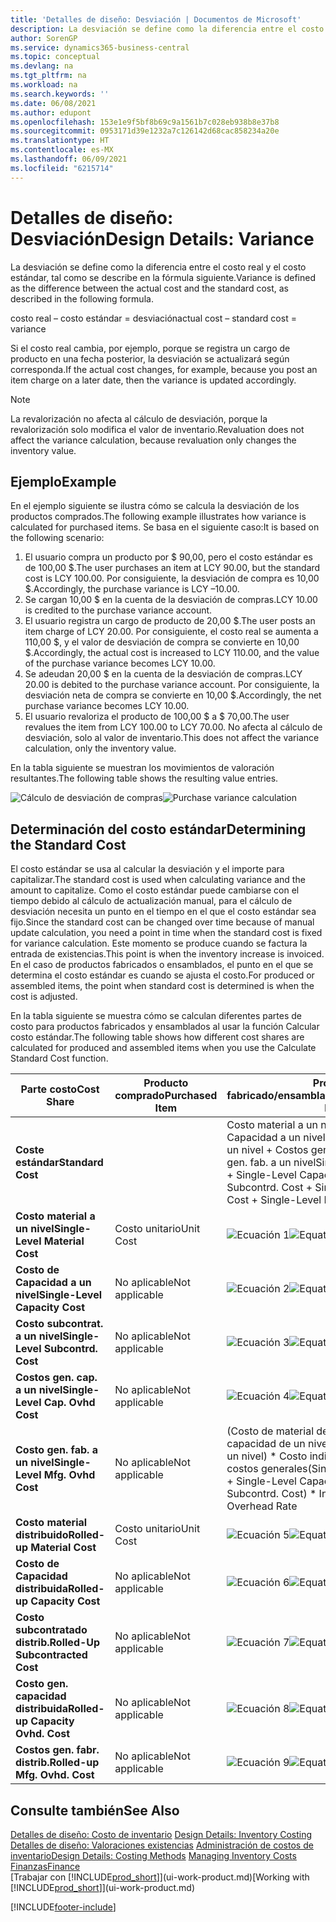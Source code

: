 ```yaml
---
title: 'Detalles de diseño: Desviación | Documentos de Microsoft'
description: La desviación se define como la diferencia entre el costo real y el costo estándar, tal como se describe en la fórmula siguiente.
author: SorenGP
ms.service: dynamics365-business-central
ms.topic: conceptual
ms.devlang: na
ms.tgt_pltfrm: na
ms.workload: na
ms.search.keywords: ''
ms.date: 06/08/2021
ms.author: edupont
ms.openlocfilehash: 153e1e9f5bf8b69c9a1561b7c028eb938b8e37b8
ms.sourcegitcommit: 0953171d39e1232a7c126142d68cac858234a20e
ms.translationtype: HT
ms.contentlocale: es-MX
ms.lasthandoff: 06/09/2021
ms.locfileid: "6215714"
---
```

# <a name="design-details-variance"></a><span data-ttu-id="2049e-103">Detalles de diseño: Desviación</span><span class="sxs-lookup"><span data-stu-id="2049e-103">Design Details: Variance</span></span>
<span data-ttu-id="2049e-104">La desviación se define como la diferencia entre el costo real y el costo estándar, tal como se describe en la fórmula siguiente.</span><span class="sxs-lookup"><span data-stu-id="2049e-104">Variance is defined as the difference between the actual cost and the standard cost, as described in the following formula.</span></span>  

 <span data-ttu-id="2049e-105">costo real – costo estándar = desviación</span><span class="sxs-lookup"><span data-stu-id="2049e-105">actual cost – standard cost = variance</span></span>  

 <span data-ttu-id="2049e-106">Si el costo real cambia, por ejemplo, porque se registra un cargo de producto en una fecha posterior, la desviación se actualizará según corresponda.</span><span class="sxs-lookup"><span data-stu-id="2049e-106">If the actual cost changes, for example, because you post an item charge on a later date, then the variance is updated accordingly.</span></span>  

> [!NOTE]  
>  <span data-ttu-id="2049e-107">La revalorización no afecta al cálculo de desviación, porque la revalorización solo modifica el valor de inventario.</span><span class="sxs-lookup"><span data-stu-id="2049e-107">Revaluation does not affect the variance calculation, because revaluation only changes the inventory value.</span></span>  

## <a name="example"></a><span data-ttu-id="2049e-108">Ejemplo</span><span class="sxs-lookup"><span data-stu-id="2049e-108">Example</span></span>  
 <span data-ttu-id="2049e-109">En el ejemplo siguiente se ilustra cómo se calcula la desviación de los productos comprados.</span><span class="sxs-lookup"><span data-stu-id="2049e-109">The following example illustrates how variance is calculated for purchased items.</span></span> <span data-ttu-id="2049e-110">Se basa en el siguiente caso:</span><span class="sxs-lookup"><span data-stu-id="2049e-110">It is based on the following scenario:</span></span>  

1.  <span data-ttu-id="2049e-111">El usuario compra un producto por $ 90,00, pero el costo estándar es de 100,00 $.</span><span class="sxs-lookup"><span data-stu-id="2049e-111">The user purchases an item at LCY 90.00, but the standard cost is LCY 100.00.</span></span> <span data-ttu-id="2049e-112">Por consiguiente, la desviación de compra es 10,00 $.</span><span class="sxs-lookup"><span data-stu-id="2049e-112">Accordingly, the purchase variance is LCY –10.00.</span></span>  
2.  <span data-ttu-id="2049e-113">Se cargan 10,00 $ en la cuenta de la desviación de compras.</span><span class="sxs-lookup"><span data-stu-id="2049e-113">LCY 10.00 is credited to the purchase variance account.</span></span>  
3.  <span data-ttu-id="2049e-114">El usuario registra un cargo de producto de 20,00 $.</span><span class="sxs-lookup"><span data-stu-id="2049e-114">The user posts an item charge of LCY 20.00.</span></span> <span data-ttu-id="2049e-115">Por consiguiente, el costo real se aumenta a 110,00 $, y el valor de desviación de compra se convierte en 10,00 $.</span><span class="sxs-lookup"><span data-stu-id="2049e-115">Accordingly, the actual cost is increased to LCY 110.00, and the value of the purchase variance becomes LCY 10.00.</span></span>  
4.  <span data-ttu-id="2049e-116">Se adeudan 20,00 $ en la cuenta de la desviación de compras.</span><span class="sxs-lookup"><span data-stu-id="2049e-116">LCY 20.00 is debited to the purchase variance account.</span></span> <span data-ttu-id="2049e-117">Por consiguiente, la desviación neta de compra se convierte en 10,00 $.</span><span class="sxs-lookup"><span data-stu-id="2049e-117">Accordingly, the net purchase variance becomes LCY 10.00.</span></span>  
5.  <span data-ttu-id="2049e-118">El usuario revaloriza el producto de 100,00 $ a $ 70,00.</span><span class="sxs-lookup"><span data-stu-id="2049e-118">The user revalues the item from LCY 100.00 to LCY 70.00.</span></span> <span data-ttu-id="2049e-119">No afecta al cálculo de desviación, solo al valor de inventario.</span><span class="sxs-lookup"><span data-stu-id="2049e-119">This does not affect the variance calculation, only the inventory value.</span></span>  

 <span data-ttu-id="2049e-120">En la tabla siguiente se muestran los movimientos de valoración resultantes.</span><span class="sxs-lookup"><span data-stu-id="2049e-120">The following table shows the resulting value entries.</span></span>  

 <span data-ttu-id="2049e-121">![Cálculo de desviación de compras](media/design_details_inventory_costing_11_purchase_variance.png "Cálculo de desviación de compras")</span><span class="sxs-lookup"><span data-stu-id="2049e-121">![Purchase variance calculation](media/design_details_inventory_costing_11_purchase_variance.png "Purchase variance calculation")</span></span>  

## <a name="determining-the-standard-cost"></a><span data-ttu-id="2049e-122">Determinación del costo estándar</span><span class="sxs-lookup"><span data-stu-id="2049e-122">Determining the Standard Cost</span></span>  
 <span data-ttu-id="2049e-123">El costo estándar se usa al calcular la desviación y el importe para capitalizar.</span><span class="sxs-lookup"><span data-stu-id="2049e-123">The standard cost is used when calculating variance and the amount to capitalize.</span></span> <span data-ttu-id="2049e-124">Como el costo estándar puede cambiarse con el tiempo debido al cálculo de actualización manual, para el cálculo de desviación necesita un punto en el tiempo en el que el costo estándar sea fijo.</span><span class="sxs-lookup"><span data-stu-id="2049e-124">Since the standard cost can be changed over time because of manual update calculation, you need a point in time when the standard cost is fixed for variance calculation.</span></span> <span data-ttu-id="2049e-125">Este momento se produce cuando se factura la entrada de existencias.</span><span class="sxs-lookup"><span data-stu-id="2049e-125">This point is when the inventory increase is invoiced.</span></span> <span data-ttu-id="2049e-126">En el caso de productos fabricados o ensamblados, el punto en el que se determina el costo estándar es cuando se ajusta el costo.</span><span class="sxs-lookup"><span data-stu-id="2049e-126">For produced or assembled items, the point when standard cost is determined is when the cost is adjusted.</span></span>  

 <span data-ttu-id="2049e-127">En la tabla siguiente se muestra cómo se calculan diferentes partes de costo para productos fabricados y ensamblados al usar la función Calcular costo estándar.</span><span class="sxs-lookup"><span data-stu-id="2049e-127">The following table shows how different cost shares are calculated for produced and assembled items when you use the Calculate Standard Cost function.</span></span>  

|<span data-ttu-id="2049e-128">Parte costo</span><span class="sxs-lookup"><span data-stu-id="2049e-128">Cost Share</span></span>|<span data-ttu-id="2049e-129">Producto comprado</span><span class="sxs-lookup"><span data-stu-id="2049e-129">Purchased Item</span></span>|<span data-ttu-id="2049e-130">Producto fabricado/ensamblado</span><span class="sxs-lookup"><span data-stu-id="2049e-130">Produced/Assembled Item</span></span>|  
|----------------|--------------------|------------------------------|  
|<span data-ttu-id="2049e-131">**Coste estándar**</span><span class="sxs-lookup"><span data-stu-id="2049e-131">**Standard Cost**</span></span>||<span data-ttu-id="2049e-132">Costo material a un nivel + Costo de Capacidad a un nivel + Costo subcontrat. a un nivel + Costos gen. cap. a un nivel + Costo gen. fab. a un nivel</span><span class="sxs-lookup"><span data-stu-id="2049e-132">Single-Level Material Cost + Single-Level Capacity Cost + Single-Level Subcontrd. Cost + Single-Level Cap. Ovhd. Cost + Single-Level Mfg. Ovhd. Cost</span></span>|  
|<span data-ttu-id="2049e-133">**Costo material a un nivel**</span><span class="sxs-lookup"><span data-stu-id="2049e-133">**Single-Level Material Cost**</span></span>|<span data-ttu-id="2049e-134">Costo unitario</span><span class="sxs-lookup"><span data-stu-id="2049e-134">Unit Cost</span></span>|<span data-ttu-id="2049e-135">![Ecuación 1](media/design_details_inventory_costing_11_equation_1.png "Ecuación 1")</span><span class="sxs-lookup"><span data-stu-id="2049e-135">![Equation 1](media/design_details_inventory_costing_11_equation_1.png "Equation 1")</span></span>|  
|<span data-ttu-id="2049e-136">**Costo de Capacidad a un nivel**</span><span class="sxs-lookup"><span data-stu-id="2049e-136">**Single-Level Capacity Cost**</span></span>|<span data-ttu-id="2049e-137">No aplicable</span><span class="sxs-lookup"><span data-stu-id="2049e-137">Not applicable</span></span>|<span data-ttu-id="2049e-138">![Ecuación 2](media/design_details_inventory_costing_11_equation_2.png "Ecuación 2")</span><span class="sxs-lookup"><span data-stu-id="2049e-138">![Equation 2](media/design_details_inventory_costing_11_equation_2.png "Equation 2")</span></span>|  
|<span data-ttu-id="2049e-139">**Costo subcontrat. a un nivel**</span><span class="sxs-lookup"><span data-stu-id="2049e-139">**Single-Level Subcontrd. Cost**</span></span>|<span data-ttu-id="2049e-140">No aplicable</span><span class="sxs-lookup"><span data-stu-id="2049e-140">Not applicable</span></span>|<span data-ttu-id="2049e-141">![Ecuación 3](media/design_details_inventory_costing_11_equation_3.png "Ecuación 3")</span><span class="sxs-lookup"><span data-stu-id="2049e-141">![Equation 3](media/design_details_inventory_costing_11_equation_3.png "Equation 3")</span></span>|  
|<span data-ttu-id="2049e-142">**Costos gen. cap. a un nivel**</span><span class="sxs-lookup"><span data-stu-id="2049e-142">**Single-Level Cap. Ovhd Cost**</span></span>|<span data-ttu-id="2049e-143">No aplicable</span><span class="sxs-lookup"><span data-stu-id="2049e-143">Not applicable</span></span>|<span data-ttu-id="2049e-144">![Ecuación 4](media/design_details_inventory_costing_11_equation_4.png "Ecuación 4")</span><span class="sxs-lookup"><span data-stu-id="2049e-144">![Equation 4](media/design_details_inventory_costing_11_equation_4.png "Equation 4")</span></span>|  
|<span data-ttu-id="2049e-145">**Costo gen. fab. a un nivel**</span><span class="sxs-lookup"><span data-stu-id="2049e-145">**Single-Level Mfg. Ovhd Cost**</span></span>|<span data-ttu-id="2049e-146">No aplicable</span><span class="sxs-lookup"><span data-stu-id="2049e-146">Not applicable</span></span>|<span data-ttu-id="2049e-147">(Costo de material de un nivel + Costo de capacidad de un nivel + Costo subcontr. de un nivel) \* Costo indirecto % /100 + Tasa costos generales</span><span class="sxs-lookup"><span data-stu-id="2049e-147">(Single-Level Material Cost + Single-Level Capacity Cost + Single-Level Subcontrd. Cost) \* Indirect Cost % / 100 + Overhead Rate</span></span>|  
|<span data-ttu-id="2049e-148">**Costo material distribuido**</span><span class="sxs-lookup"><span data-stu-id="2049e-148">**Rolled-up Material Cost**</span></span>|<span data-ttu-id="2049e-149">Costo unitario</span><span class="sxs-lookup"><span data-stu-id="2049e-149">Unit Cost</span></span>|<span data-ttu-id="2049e-150">![Ecuación 5](media/design_details_inventory_costing_11_equation_5.png "Ecuación 5")</span><span class="sxs-lookup"><span data-stu-id="2049e-150">![Equation 5](media/design_details_inventory_costing_11_equation_5.png "Equation 5")</span></span>|  
|<span data-ttu-id="2049e-151">**Costo de Capacidad distribuida**</span><span class="sxs-lookup"><span data-stu-id="2049e-151">**Rolled-up Capacity Cost**</span></span>|<span data-ttu-id="2049e-152">No aplicable</span><span class="sxs-lookup"><span data-stu-id="2049e-152">Not applicable</span></span>|<span data-ttu-id="2049e-153">![Ecuación 6](media/design_details_inventory_costing_11_equation_6.png "Ecuación 6")</span><span class="sxs-lookup"><span data-stu-id="2049e-153">![Equation 6](media/design_details_inventory_costing_11_equation_6.png "Equation 6")</span></span>|  
|<span data-ttu-id="2049e-154">**Costo subcontratado distrib.**</span><span class="sxs-lookup"><span data-stu-id="2049e-154">**Rolled-Up Subcontracted Cost**</span></span>|<span data-ttu-id="2049e-155">No aplicable</span><span class="sxs-lookup"><span data-stu-id="2049e-155">Not applicable</span></span>|<span data-ttu-id="2049e-156">![Ecuación 7](media/design_details_inventory_costing_11_equation_7.png "Ecuación 7")</span><span class="sxs-lookup"><span data-stu-id="2049e-156">![Equation 7](media/design_details_inventory_costing_11_equation_7.png "Equation 7")</span></span>|  
|<span data-ttu-id="2049e-157">**Costo gen. capacidad distribuida**</span><span class="sxs-lookup"><span data-stu-id="2049e-157">**Rolled-up Capacity Ovhd. Cost**</span></span>|<span data-ttu-id="2049e-158">No aplicable</span><span class="sxs-lookup"><span data-stu-id="2049e-158">Not applicable</span></span>|<span data-ttu-id="2049e-159">![Ecuación 8](media/design_details_inventory_costing_11_equation_8.png "Ecuación 8")</span><span class="sxs-lookup"><span data-stu-id="2049e-159">![Equation 8](media/design_details_inventory_costing_11_equation_8.png "Equation 8")</span></span>|  
|<span data-ttu-id="2049e-160">**Costos gen. fabr. distrib.**</span><span class="sxs-lookup"><span data-stu-id="2049e-160">**Rolled-up Mfg. Ovhd. Cost**</span></span>|<span data-ttu-id="2049e-161">No aplicable</span><span class="sxs-lookup"><span data-stu-id="2049e-161">Not applicable</span></span>|<span data-ttu-id="2049e-162">![Ecuación 9](media/design_details_inventory_costing_11_equation_9.png "Ecuación 9")</span><span class="sxs-lookup"><span data-stu-id="2049e-162">![Equation 9](media/design_details_inventory_costing_11_equation_9.png "Equation 9")</span></span>|  

## <a name="see-also"></a><span data-ttu-id="2049e-163">Consulte también</span><span class="sxs-lookup"><span data-stu-id="2049e-163">See Also</span></span>  
 <span data-ttu-id="2049e-164">[Detalles de diseño: Costo de inventario](design-details-inventory-costing.md) </span><span class="sxs-lookup"><span data-stu-id="2049e-164">[Design Details: Inventory Costing](design-details-inventory-costing.md) </span></span>  
 <span data-ttu-id="2049e-165">[Detalles de diseño: Valoraciones existencias](design-details-costing-methods.md) [Administración de costos de inventario](finance-manage-inventory-costs.md)</span><span class="sxs-lookup"><span data-stu-id="2049e-165">[Design Details: Costing Methods](design-details-costing-methods.md) [Managing Inventory Costs](finance-manage-inventory-costs.md)</span></span>  
 [<span data-ttu-id="2049e-166">Finanzas</span><span class="sxs-lookup"><span data-stu-id="2049e-166">Finance</span></span>](finance.md)  
 <span data-ttu-id="2049e-167">[Trabajar con [!INCLUDE[prod_short](includes/prod_short.md)]](ui-work-product.md)</span><span class="sxs-lookup"><span data-stu-id="2049e-167">[Working with [!INCLUDE[prod_short](includes/prod_short.md)]](ui-work-product.md)</span></span>


[!INCLUDE[footer-include](includes/footer-banner.md)]